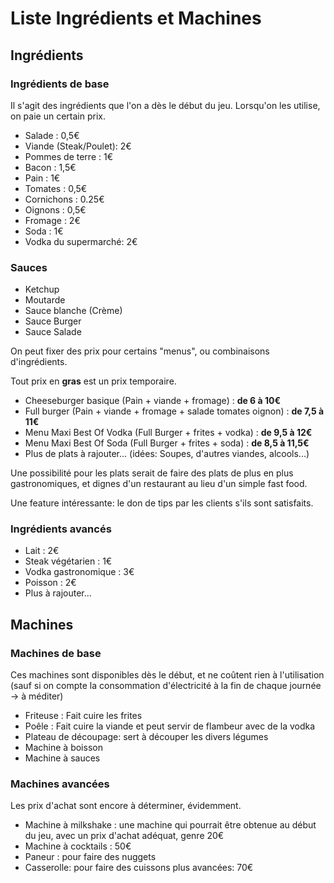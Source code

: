 # Liste Ingrédients et Machines


## Ingrédients

### Ingrédients de base

Il s'agit des ingrédients que l'on a dès le début du jeu. Lorsqu'on les utilise, on paie un certain prix.



- Salade : 0,5€
- Viande (Steak/Poulet): 2€
- Pommes de terre : 1€
- Bacon : 1,5€
- Pain : 1€
- Tomates : 0,5€
- Cornichons : 0.25€
- Oignons : 0,5€
- Fromage : 2€
- Soda : 1€
- Vodka du supermarché: 2€

### Sauces

- Ketchup
- Moutarde
- Sauce blanche (Crème)
- Sauce Burger
- Sauce Salade 



On peut fixer des prix pour certains "menus", ou combinaisons d'ingrédients.

Tout prix en **gras** est un prix temporaire.

- Cheeseburger basique (Pain + viande + fromage) : **de 6 à 10€**
- Full burger (Pain + viande + fromage + salade tomates oignon) : **de 7,5 à 11€** 
- Menu Maxi Best Of Vodka (Full Burger + frites + vodka) : **de 9,5 à 12€**
- Menu Maxi Best Of Soda (Full Burger + frites +  soda) : **de 8,5 à 11,5€**
- Plus de plats à rajouter... (idées: Soupes, d'autres viandes, alcools...)

Une possibilité pour les plats serait de faire des plats de plus en plus gastronomiques, et dignes d'un restaurant au lieu d'un simple fast food.

Une feature intéressante: le don de tips par les clients s'ils sont satisfaits.


### Ingrédients avancés

- Lait : 2€
- Steak végétarien : 1€
- Vodka gastronomique : 3€
- Poisson : 2€
- Plus à rajouter...

## Machines

### Machines de base

Ces machines sont disponibles dès le début, et ne coûtent rien à l'utilisation (sauf si on compte la consommation d'électricité à la fin de chaque journée -> à méditer)

- Friteuse : Fait cuire les frites
- Poêle : Fait cuire la viande et peut servir de flambeur avec de la vodka
- Plateau de découpage: sert à découper les divers légumes
- Machine à boisson
- Machine à sauces

### Machines avancées

Les prix d'achat sont encore à déterminer, évidemment.

- Machine à milkshake : une machine qui pourrait être obtenue au début du jeu, avec un prix d'achat adéquat, genre 20€
- Machine à cocktails : 50€
- Paneur : pour faire des nuggets
- Casserolle: pour faire des cuissons plus avancées: 70€
